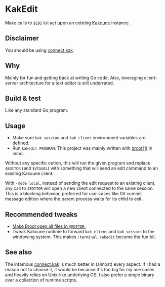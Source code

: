 # KakEdit

Make calls to `$EDITOR` act upon an existing [Kakoune](https://github.com/mawww/kakoune) instance.

## Disclaimer

You should be using [connect.kak](https://github.com/alexherbo2/connect.kak).

## Why

Mainly for fun and getting back at writing Go code.
Also, leveraging client-server architecture for a text editor is still underrated.

## Build & test

Like any standard Go program.

## Usage

- Make sure `kak_session` and `kak_client` environment variables are defined.
- Run `kakedit PROGRAM`. This project was mainly written with [broot(1)](https://github.com/Canop/broot) in mind.

Without any specific option, this will run the given program and replace
`$EDITOR` (and `$VISUAL`) with something that will send an edit command
to an existing Kakoune client.

With `-mode local`, instead of sending the edit request to an existing
client, any call to `$EDITOR` will open a new client connected to the
same session. This is a blocking behavior, preferred for use-cases like
Git commit message edition where the parent process waits for its child
to exit.

## Recommended tweaks

- [Make Broot open all files in `$EDITOR`.](https://dystroy.org/broot/tricks/#change-standard-file-opening)
- Tweak Kakoune runtime to forward `kak_client` and `kak_session` to the windowing system. This makes `:terminal kakedit` become the fun bit.

## See also

The infamous [connect.kak](https://github.com/alexherbo2/connect.kak) is much better in (almost) every aspect.
If I had a reason not to choose it, it would be because it's too big for my use cases and heavily relies on Unix-like underlying OS.
I also prefer a single binary over a collection of runtime scripts.
